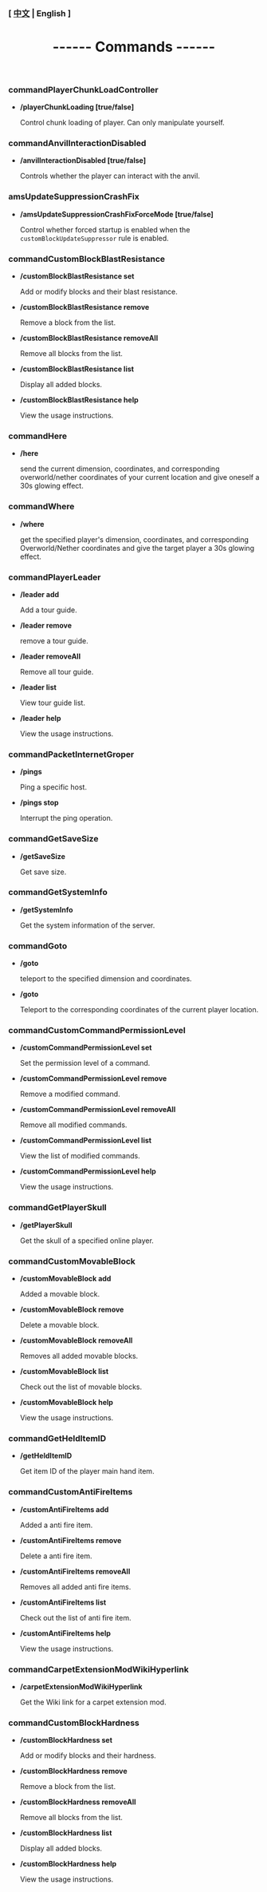 

### [ [中文](/carpetamsaddition/Commands) | English ]

# <center>------ Commands ------</center>

&emsp;

### commandPlayerChunkLoadController

- **/playerChunkLoading [true/false]**

  Control chunk loading of player. Can only manipulate yourself.


### commandAnvilInteractionDisabled

- **/anvilInteractionDisabled [true/false]**

  Controls whether the player can interact with the anvil.

### amsUpdateSuppressionCrashFix

- **/amsUpdateSuppressionCrashFixForceMode [true/false]**

  Control whether forced startup is enabled when the `customBlockUpdateSuppressor`  rule is enabled.

### commandCustomBlockBlastResistance

- **/customBlockBlastResistance set <block> <resistance>**

  Add or modify blocks and their blast resistance.

  

- **/customBlockBlastResistance remove <block>**

  Remove a block from the list.

  

- **/customBlockBlastResistance removeAll**

  Remove all blocks from the list.

  

- **/customBlockBlastResistance list**

  Display all added blocks.



- **/customBlockBlastResistance help**

  View the usage instructions.

### commandHere

- **/here**

  send the current dimension, coordinates, and corresponding overworld/nether coordinates of your current location and give oneself a 30s glowing effect.

### commandWhere

- **/where**

  get the specified player's dimension, coordinates, and corresponding Overworld/Nether coordinates and give the target player a 30s glowing effect.

### commandPlayerLeader

- **/leader add <PlayerName>**

  Add a tour guide.



- **/leader remove <PlayerName>**

  remove a tour guide.



- **/leader removeAll**

  Remove all tour guide.



- **/leader list**

  View tour guide list.



- **/leader help**

  View the usage instructions.

### commandPacketInternetGroper

- **/pings <targetIpOrDomainName> <pingQuantity>**

  Ping a specific host.



- **/pings stop**

  Interrupt the ping operation.

### commandGetSaveSize

- **/getSaveSize**

  Get save size.

### commandGetSystemInfo

- **/getSystemInfo**

  Get the system information of the server.

### commandGoto

- **/goto <dimension> <x> <y> <z>**

  teleport to the specified dimension and coordinates.



- **/goto <dimension>**

  Teleport to the corresponding coordinates of the current player location.

### commandCustomCommandPermissionLevel

- **/customCommandPermissionLevel set <command> <permissionLevel>**

  Set the permission level of a command.



- **/customCommandPermissionLevel remove <command>**

  Remove a modified command.



- **/customCommandPermissionLevel removeAll**

  Remove all modified commands.



- **/customCommandPermissionLevel list**

  View the list of modified commands.



- **/customCommandPermissionLevel help**

  View the usage instructions.

### commandGetPlayerSkull

- **/getPlayerSkull <player>**

  Get the skull of a specified online player.

### commandCustomMovableBlock

- **/customMovableBlock add <block>**

  Added a movable block.



- **/customMovableBlock remove <block>**

  Delete a movable block.



- **/customMovableBlock removeAll**

  Removes all added movable blocks.



- **/customMovableBlock list**

  Check out the list of movable blocks.



- **/customMovableBlock help**

  View the usage instructions.

### commandGetHeldItemID

- **/getHeldItemID**

  Get item ID of the player main hand item.

### commandCustomAntiFireItems

- **/customAntiFireItems add <item>**

  Added a anti fire item.



- **/customAntiFireItems  remove <block>**

  Delete a anti fire item.



- **/customAntiFireItems removeAll**

  Removes all added anti fire items.



- **/customAntiFireItems  list**

  Check out the list of anti fire item.



- **/customAntiFireItems help**

  View the usage instructions.

### commandCarpetExtensionModWikiHyperlink

- **/carpetExtensionModWikiHyperlink <ExtensionName>**

  Get the Wiki link for a carpet extension mod.

### commandCustomBlockHardness

- **/customBlockHardness set <block> <hardness>**

  Add or modify blocks and their hardness.

  

- **/customBlockHardness remove <block>**

  Remove a block from the list.

  

- **/customBlockHardness removeAll**

  Remove all blocks from the list.

  

- **/customBlockHardness list**

  Display all added blocks.



- **/customBlockHardness help**

  View the usage instructions.

